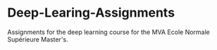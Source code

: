 # Deep-Learing-Assignments
Assignments for the deep learning course for the MVA Ecole Normale Supérieure Master's.
